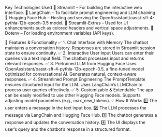 Key Technologies Used
🔹 Streamlit – For building the interactive web interface.
🔹 LangChain – To facilitate prompt engineering and LLM chaining.
🔹 Hugging Face Hub – Hosting and serving the OpenAssistant/oasst-sft-4-pythia-12b-epoch-3.5 model.
🔹 Streamlit-Extras – Used for UI enhancements such as colored headers and vertical space adjustments.
🔹 Dotenv – For loading environment variables (API keys).

🎯 Features & Functionality
✅ 1. Chat Interface with Memory
The chatbot maintains a conversation history.
Responses are stored in Streamlit session state to ensure continuity.
✅ 2. Interactive User Input
Users can enter their queries via a text input field.
The chatbot processes input and returns relevant responses.
✅ 3. Pretrained LLM from Hugging Face
Uses OpenAssistant/oasst-sft-4-pythia-12b-epoch-3.5, a fine-tuned model optimized for conversational AI.
Generates natural, context-aware responses.
✅ 4. Streamlined Prompt Engineering
The PromptTemplate ensures structured input for the LLM.
Uses LangChain’s LLMChain to process user queries effectively.
✅ 5. Customizable & Extendable
The app can be easily modified to use other Hugging Face models.
Supports adjusting model parameters (e.g., max_new_tokens).
💡 How It Works
1️⃣ The user enters a message in the text input box.
2️⃣ The LLM processes the message via LangChain and Hugging Face Hub.
3️⃣ The chatbot generates a response and updates the conversation history.
4️⃣ The UI displays the user’s query and the chatbot’s response in a structured format.

